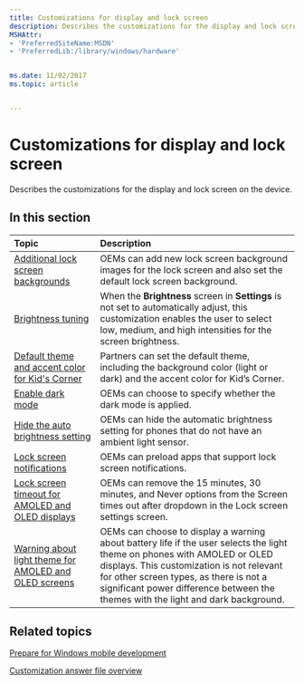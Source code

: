 ```yaml
---
title: Customizations for display and lock screen
description: Describes the customizations for the display and lock screen on the device.
MSHAttr:
- 'PreferredSiteName:MSDN'
- 'PreferredLib:/library/windows/hardware'


ms.date: 11/02/2017
ms.topic: article


---
```

# Customizations for display and lock screen

Describes the customizations for the display and lock screen on the device.

## In this section

| Topic                                 | Description                                                                                   |
|:--------------------------------------|:----------------------------------------------------------------------------------------------|
| [Additional lock screen backgrounds](additional-lock-screen-backgrounds.md)| OEMs can add new lock screen background images for the lock screen and also set the default lock screen background. |
| [Brightness tuning](brightness-tuning.md) | When the **Brightness** screen in **Settings** is not set to automatically adjust, this customization enables the user to select low, medium, and high intensities for the screen brightness. |
| [Default theme and accent color for Kid's Corner](kids-corner-default-theme-and-accent-color.md)             | Partners can set the default theme, including the background color (light or dark) and the accent color for Kid’s Corner.   |
| [Enable dark mode](start-theme-settings-enabling-dark-mode.md) | OEMs can choose to specify whether the dark mode is applied.     |
| [Hide the auto brightness setting](hide-the-auto-brightness-setting.md)   | OEMs can hide the automatic brightness setting for phones that do not have an ambient light sensor.   |
| [Lock screen notifications](lock-screen-notifications.md) | OEMs can preload apps that support lock screen notifications.     |
| [Lock screen timeout for AMOLED and OLED displays](screen-time-out-for-amoled-and-oled-displays.md)   | OEMs can remove the 15 minutes, 30 minutes, and Never options from the Screen times out after dropdown in the Lock screen settings screen.    |
| [Warning about light theme for AMOLED and OLED screens](warning-about-light-theme-for-amoled-and-oled-screens.md) | OEMs can choose to display a warning about battery life if the user selects the light theme on phones with AMOLED or OLED displays. This customization is not relevant for other screen types, as there is not a significant power difference between the themes with the light and dark background.  |

## Related topics

[Prepare for Windows mobile development](https://docs.microsoft.com/en-us/windows-hardware/manufacture/mobile/preparing-for-windows-mobile-development)

[Customization answer file overview](https://docs.microsoft.com/en-us/windows-hardware/customize/mobile/mcsf/customization-answer-file)
